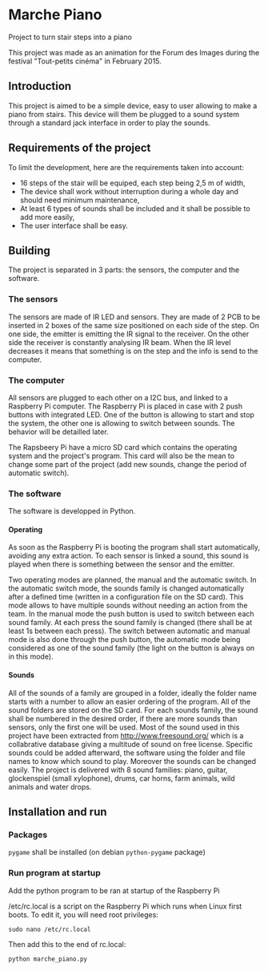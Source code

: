 # Marche Piano
Project to turn stair steps into a piano

This project was made as an animation for the Forum des Images during the festival "Tout-petits cinéma" in February 2015.

## Introduction

This project is aimed to be a simple device, easy to user allowing to make a piano from stairs. This device will them be plugged to a sound system through a standard jack interface in order to play the sounds.


## Requirements of the project
To limit the development, here are the requirements taken into account:
- 16 steps of the stair will be equiped, each step being 2,5 m of width,
- The device shall work without interruption during a whole day and should need minimum maintenance,
- At least 6 types of sounds shall be included and it shall be possible to add more easily,
- The user interface shall be easy.

## Building

The project is separated in 3 parts: the sensors, the computer and the software.

### The sensors

The sensors are made of IR LED and sensors. They are made of 2 PCB to be inserted in 2 boxes of the same size positioned on each side of the step. On one side, the emitter is emitting the IR signal to the receiver. On the other side the receiver is constantly analysing IR beam. When the IR level decreases it means that something is on the step and the info is send to the computer.

### The computer

All sensors are plugged to each other on a I2C bus, and linked to a Raspberry Pi computer. The Raspberry Pi is placed in case with 2 push buttons with integrated LED. One of the button is allowing to start and stop the system, the other one is allowing to switch between sounds. The behavior will be detailled later.

The Rapsbeery Pi have a micro SD card which contains the operating system and the project's program. This card will also be the mean to change some part of the project (add new sounds, change the period of automatic switch).

### The software

The software is developped in Python.

#### Operating

As soon as the Raspberry Pi is booting the program shall start automatically, avoiding any extra action. To each sensor is linked a sound, this sound is played when there is something between the sensor and the emitter.

Two operating modes are planned, the manual and the automatic switch. In the automatic switch mode, the sounds family is changed automatically after a defined time (written in a configuration file on the SD card). This mode allows to have multiple sounds without needing an action from the team.
In the manual mode the push button is used to switch between each sound family. At each press the sound family is changed (there shall be at least 1s between each press).
The switch between automatic and manual mode is also done through the push button, the automatic mode being considered as one of the sound family (the light on the button is always on in this mode).

#### Sounds

All of the sounds of a family are grouped in a folder, ideally the folder name starts with a number to allow an easier ordering of the program. All of the sound folders are stored on the SD card.
For each sounds family, the sound shall be numbered in the desired order, if there are more sounds than sensors, only the first one will be used.
Most of the sound used in this project have been extracted from http://www.freesound.org/ which is a collabrative database giving a multitude of sound on free license.
Specific sounds could be added afterward, the software using the folder and file names to know which sound to play. Moreover the sounds can be changed easily.
The project is delivered with 8 sound families: piano, guitar, glockenspiel (small xylophone), drums, car horns, farm animals, wild animals and water drops.

## Installation and run

### Packages

 `pygame` shall be installed (on debian `python-pygame` package)

### Run program at startup

Add the python program to be ran at startup of the Raspberry Pi

/etc/rc.local is a script on the Raspberry Pi which runs when Linux first boots. To edit it, you will need root privileges:

    sudo nano /etc/rc.local

Then add this to the end of rc.local:

    python marche_piano.py
